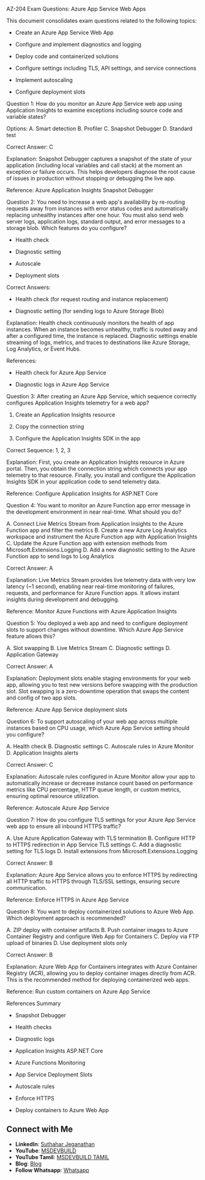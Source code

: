 AZ-204 Exam Questions: Azure App Service Web Apps

This document consolidates exam questions related to the following topics:

- Create an Azure App Service Web App

- Configure and implement diagnostics and logging

- Deploy code and containerized solutions

- Configure settings including TLS, API settings, and service connections

- Implement autoscaling

- Configure deployment slots

Question 1: How do you monitor an Azure App Service web app using Application Insights to examine exceptions including source code and variable states?

Options:
A. Smart detection
B. Profiler
C. Snapshot Debugger
D. Standard test

Correct Answer: C

Explanation:
Snapshot Debugger captures a snapshot of the state of your application (including local variables and call stack) at the moment an exception or failure occurs. This helps developers diagnose the root cause of issues in production without stopping or debugging the live app.

Reference:
Azure Application Insights Snapshot Debugger

Question 2: You need to increase a web app's availability by re-routing requests away from instances with error status codes and automatically replacing unhealthy instances after one hour. You must also send web server logs, application logs, standard output, and error messages to a storage blob. Which features do you configure?

- Health check

- Diagnostic setting

- Autoscale

- Deployment slots

Correct Answers:

- Health check (for request routing and instance replacement)

- Diagnostic setting (for sending logs to Azure Storage Blob)

Explanation:
Health check continuously monitors the health of app instances. When an instance becomes unhealthy, traffic is routed away and after a configured time, the instance is replaced. Diagnostic settings enable streaming of logs, metrics, and traces to destinations like Azure Storage, Log Analytics, or Event Hubs.

References:

- Health check for Azure App Service

- Diagnostic logs in Azure App Service

Question 3: After creating an Azure App Service, which sequence correctly configures Application Insights telemetry for a web app?

1. Create an Application Insights resource

2. Copy the connection string

3. Configure the Application Insights SDK in the app

Correct Sequence: 1, 2, 3

Explanation:
First, you create an Application Insights resource in Azure portal. Then, you obtain the connection string which connects your app telemetry to that resource. Finally, you install and configure the Application Insights SDK in your application code to send telemetry data.

Reference:
Configure Application Insights for ASP.NET Core

Question 4: You want to monitor an Azure Function app error message in the development environment in near real-time. What should you do?

A. Connect Live Metrics Stream from Application Insights to the Azure Function app and filter the metrics
B. Create a new Azure Log Analytics workspace and instrument the Azure Function app with Application Insights
C. Update the Azure Function app with extension methods from Microsoft.Extensions.Logging
D. Add a new diagnostic setting to the Azure Function app to send logs to Log Analytics

Correct Answer: A

Explanation:
Live Metrics Stream provides live telemetry data with very low latency (~1 second), enabling near real-time monitoring of failures, requests, and performance for Azure Function apps. It allows instant insights during development and debugging.

Reference:
Monitor Azure Functions with Azure Application Insights

Question 5: You deployed a web app and need to configure deployment slots to support changes without downtime. Which Azure App Service feature allows this?

A. Slot swapping
B. Live Metrics Stream
C. Diagnostic settings
D. Application Gateway

Correct Answer: A

Explanation:
Deployment slots enable staging environments for your web app, allowing you to test new versions before swapping with the production slot. Slot swapping is a zero-downtime operation that swaps the content and config of two app slots.

Reference:
Azure App Service deployment slots

Question 6: To support autoscaling of your web app across multiple instances based on CPU usage, which Azure App Service setting should you configure?

A. Health check
B. Diagnostic settings
C. Autoscale rules in Azure Monitor
D. Application Insights alerts

Correct Answer: C

Explanation:
Autoscale rules configured in Azure Monitor allow your app to automatically increase or decrease instance count based on performance metrics like CPU percentage, HTTP queue length, or custom metrics, ensuring optimal resource utilization.

Reference:
Autoscale Azure App Service

Question 7: How do you configure TLS settings for your Azure App Service web app to ensure all inbound HTTPS traffic?

A. Use Azure Application Gateway with TLS termination
B. Configure HTTP to HTTPS redirection in App Service TLS settings
C. Add a diagnostic setting for TLS logs
D. Install extensions from Microsoft.Extensions.Logging

Correct Answer: B

Explanation:
Azure App Service allows you to enforce HTTPS by redirecting all HTTP traffic to HTTPS through TLS/SSL settings, ensuring secure communication.

Reference:
Enforce HTTPS in Azure App Service

Question 8: You want to deploy containerized solutions to Azure Web App. Which deployment approach is recommended?

A. ZIP deploy with container artifacts
B. Push container images to Azure Container Registry and configure Web App for Containers
C. Deploy via FTP upload of binaries
D. Use deployment slots only

Correct Answer: B

Explanation:
Azure Web App for Containers integrates with Azure Container Registry (ACR), allowing you to deploy container images directly from ACR. This is the recommended method for deploying containerized web apps.

Reference:
Run custom containers on Azure App Service

References Summary

- Snapshot Debugger

- Health checks

- Diagnostic logs

- Application Insights ASP.NET Core

- Azure Functions Monitoring

- App Service Deployment Slots

- Autoscale rules

- Enforce HTTPS

- Deploy containers to Azure Web App

## Connect with Me
- **LinkedIn**: [Suthahar Jeganathan](https://www.linkedin.com/in/jssuthahar/)
- **YouTube**: [MSDEVBUILD](https://www.youtube.com/@MSDEVBUILD)
- **YouTube Tamil**: [MSDEVBUILD TAMIL](https://www.youtube.com/@MSDEVBUILDTamil)
- **Blog**: [Blog](https://www.msdevbuild.com/)
- **Follow Whatsapp**: [Whatsapp](https://www.whatsapp.com/channel/0029Va5j2rHEFeXcTlUhQB0J)

